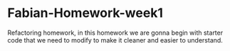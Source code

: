 # Fabian-Homework-week1
Refactoring homework, in this homework we are gonna begin with starter code that we need to modify to make it cleaner and easier to understand.
